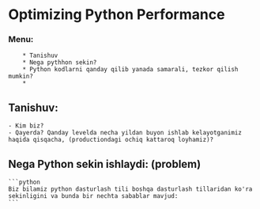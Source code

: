 # Optimizing Python Performance

### Menu:

        * Tanishuv
        * Nega pythhon sekin?
        * Python kodlarni qanday qilib yanada samarali, tezkor qilish mumkin?
        * 

## Tanishuv:
    - Kim biz?
    - Qayerda? Qanday levelda necha yildan buyon ishlab kelayotganimiz haqida qisqacha, (productiondagi ochiq kattaroq loyhamiz)?

## Nega Python sekin ishlaydi: (problem)
    ```python
    Biz bilamiz python dasturlash tili boshqa dasturlash tillaridan ko'ra sekinligini va bunda bir nechta sabablar mavjud:
    ```
